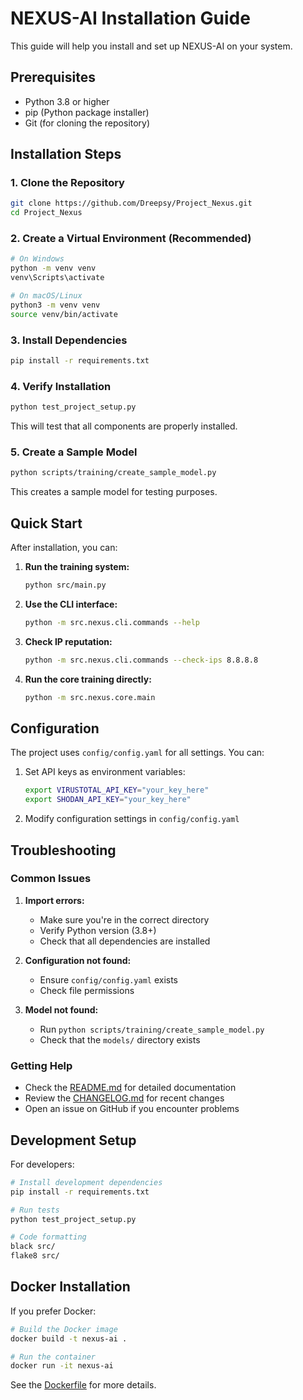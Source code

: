 # NEXUS-AI Installation Guide

This guide will help you install and set up NEXUS-AI on your system.

## Prerequisites

- Python 3.8 or higher
- pip (Python package installer)
- Git (for cloning the repository)

## Installation Steps

### 1. Clone the Repository

```bash
git clone https://github.com/Dreepsy/Project_Nexus.git
cd Project_Nexus
```

### 2. Create a Virtual Environment (Recommended)

```bash
# On Windows
python -m venv venv
venv\Scripts\activate

# On macOS/Linux
python3 -m venv venv
source venv/bin/activate
```

### 3. Install Dependencies

```bash
pip install -r requirements.txt
```

### 4. Verify Installation

```bash
python test_project_setup.py
```

This will test that all components are properly installed.

### 5. Create a Sample Model

```bash
python scripts/training/create_sample_model.py
```

This creates a sample model for testing purposes.

## Quick Start

After installation, you can:

1. **Run the training system:**
   ```bash
   python src/main.py
   ```

2. **Use the CLI interface:**
   ```bash
   python -m src.nexus.cli.commands --help
   ```

3. **Check IP reputation:**
   ```bash
   python -m src.nexus.cli.commands --check-ips 8.8.8.8
   ```

4. **Run the core training directly:**
   ```bash
   python -m src.nexus.core.main
   ```

## Configuration

The project uses `config/config.yaml` for all settings. You can:

1. Set API keys as environment variables:
   ```bash
   export VIRUSTOTAL_API_KEY="your_key_here"
   export SHODAN_API_KEY="your_key_here"
   ```

2. Modify configuration settings in `config/config.yaml`

## Troubleshooting

### Common Issues

1. **Import errors:**
   - Make sure you're in the correct directory
   - Verify Python version (3.8+)
   - Check that all dependencies are installed

2. **Configuration not found:**
   - Ensure `config/config.yaml` exists
   - Check file permissions

3. **Model not found:**
   - Run `python scripts/training/create_sample_model.py`
   - Check that the `models/` directory exists

### Getting Help

- Check the [README.md](README.md) for detailed documentation
- Review the [CHANGELOG.md](CHANGELOG.md) for recent changes
- Open an issue on GitHub if you encounter problems

## Development Setup

For developers:

```bash
# Install development dependencies
pip install -r requirements.txt

# Run tests
python test_project_setup.py

# Code formatting
black src/
flake8 src/
```

## Docker Installation

If you prefer Docker:

```bash
# Build the Docker image
docker build -t nexus-ai .

# Run the container
docker run -it nexus-ai
```

See the [Dockerfile](docker/Dockerfile) for more details. 